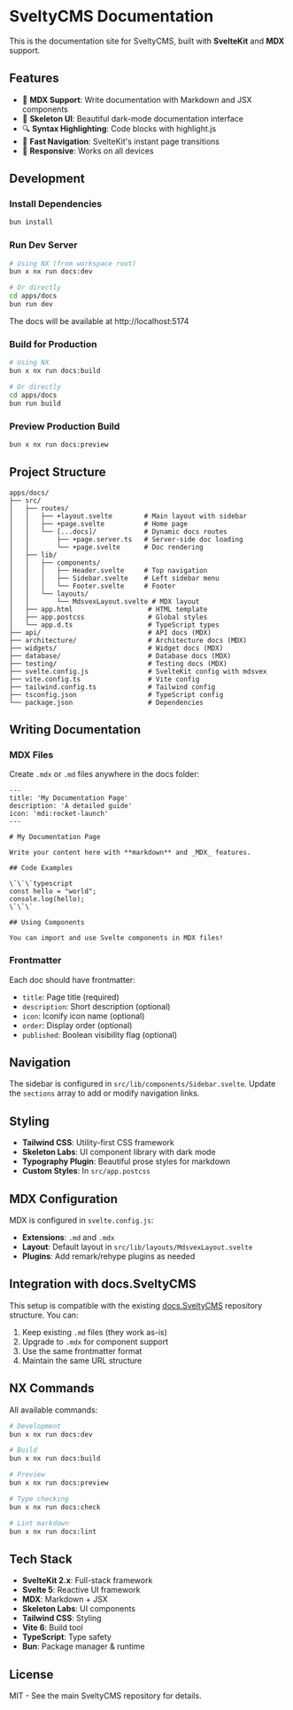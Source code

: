 # SveltyCMS Documentation

This is the documentation site for SveltyCMS, built with **SvelteKit** and **MDX** support.

## Features

- 📝 **MDX Support**: Write documentation with Markdown and JSX components
- 🎨 **Skeleton UI**: Beautiful dark-mode documentation interface
- 🔍 **Syntax Highlighting**: Code blocks with highlight.js
- 🚀 **Fast Navigation**: SvelteKit's instant page transitions
- 📱 **Responsive**: Works on all devices

## Development

### Install Dependencies

```bash
bun install
```

### Run Dev Server

```bash
# Using NX (from workspace root)
bun x nx run docs:dev

# Or directly
cd apps/docs
bun run dev
```

The docs will be available at http://localhost:5174

### Build for Production

```bash
# Using NX
bun x nx run docs:build

# Or directly
cd apps/docs
bun run build
```

### Preview Production Build

```bash
bun x nx run docs:preview
```

## Project Structure

```
apps/docs/
├── src/
│   ├── routes/
│   │   ├── +layout.svelte        # Main layout with sidebar
│   │   ├── +page.svelte          # Home page
│   │   └── [...docs]/            # Dynamic docs routes
│   │       ├── +page.server.ts   # Server-side doc loading
│   │       └── +page.svelte      # Doc rendering
│   ├── lib/
│   │   ├── components/
│   │   │   ├── Header.svelte     # Top navigation
│   │   │   ├── Sidebar.svelte    # Left sidebar menu
│   │   │   └── Footer.svelte     # Footer
│   │   └── layouts/
│   │       └── MdsvexLayout.svelte # MDX layout
│   ├── app.html                   # HTML template
│   ├── app.postcss                # Global styles
│   └── app.d.ts                   # TypeScript types
├── api/                           # API docs (MDX)
├── architecture/                  # Architecture docs (MDX)
├── widgets/                       # Widget docs (MDX)
├── database/                      # Database docs (MDX)
├── testing/                       # Testing docs (MDX)
├── svelte.config.js               # SvelteKit config with mdsvex
├── vite.config.ts                 # Vite config
├── tailwind.config.ts             # Tailwind config
├── tsconfig.json                  # TypeScript config
└── package.json                   # Dependencies
```

## Writing Documentation

### MDX Files

Create `.mdx` or `.md` files anywhere in the docs folder:

```mdx
---
title: 'My Documentation Page'
description: 'A detailed guide'
icon: 'mdi:rocket-launch'
---

# My Documentation Page

Write your content here with **markdown** and _MDX_ features.

## Code Examples

\`\`\`typescript
const hello = "world";
console.log(hello);
\`\`\`

## Using Components

You can import and use Svelte components in MDX files!
```

### Frontmatter

Each doc should have frontmatter:

- `title`: Page title (required)
- `description`: Short description (optional)
- `icon`: Iconify icon name (optional)
- `order`: Display order (optional)
- `published`: Boolean visibility flag (optional)

## Navigation

The sidebar is configured in `src/lib/components/Sidebar.svelte`. Update the `sections` array to add or modify navigation links.

## Styling

- **Tailwind CSS**: Utility-first CSS framework
- **Skeleton Labs**: UI component library with dark mode
- **Typography Plugin**: Beautiful prose styles for markdown
- **Custom Styles**: In `src/app.postcss`

## MDX Configuration

MDX is configured in `svelte.config.js`:

- **Extensions**: `.md` and `.mdx`
- **Layout**: Default layout in `src/lib/layouts/MdsvexLayout.svelte`
- **Plugins**: Add remark/rehype plugins as needed

## Integration with docs.SveltyCMS

This setup is compatible with the existing [docs.SveltyCMS](https://github.com/SveltyCMS/docs.SveltyCMS) repository structure. You can:

1. Keep existing `.md` files (they work as-is)
2. Upgrade to `.mdx` for component support
3. Use the same frontmatter format
4. Maintain the same URL structure

## NX Commands

All available commands:

```bash
# Development
bun x nx run docs:dev

# Build
bun x nx run docs:build

# Preview
bun x nx run docs:preview

# Type checking
bun x nx run docs:check

# Lint markdown
bun x nx run docs:lint
```

## Tech Stack

- **SvelteKit 2.x**: Full-stack framework
- **Svelte 5**: Reactive UI framework
- **MDX**: Markdown + JSX
- **Skeleton Labs**: UI components
- **Tailwind CSS**: Styling
- **Vite 6**: Build tool
- **TypeScript**: Type safety
- **Bun**: Package manager & runtime

## License

MIT - See the main SveltyCMS repository for details.

